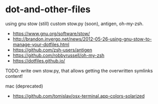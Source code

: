 dot-and-other-files
===================

using gnu stow (still) custom stow.py (soon), antigen, oh-my-zsh.

- https://www.gnu.org/software/stow/
- http://brandon.invergo.net/news/2012-05-26-using-gnu-stow-to-manage-your-dotfiles.html
- https://github.com/zsh-users/antigen
- https://github.com/robbyrussell/oh-my-zsh
- https://dotfiles.github.io/

TODO: write own stow.py, that allows getting the overwritten symlinks content!

mac (deprecated)

- https://github.com/tomislav/osx-terminal.app-colors-solarized
